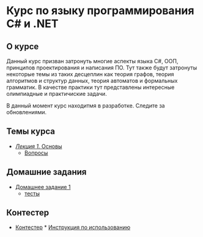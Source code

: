Курс по языку программирования C# и .NET
====
О курсе
---
Данный курс призван затронуть многие аспекты языка C#, ООП, принципов проектирования и написания ПО. Тут также будут затронуты некоторые темы из таких десцеплин как теория графов, теория алгоритмов и структур данных, теория автоматов и формальных грамматик. В качестве практики тут представлены интересные олимпиадные и практичиские задачи.

В данный момент курс находитмя в разработке. Следите за обновлениями.

Темы курса
---
 * [*Лекция 1.* Основы](/01/lecture.md)
     * [Вопросы](/01/questions.md)

	 
Домашние задания
---
 * [Домашнее задание 1](/01/tasks.md)
      * [тесты](/01/tests)

Контестер
---
 * [Контестер](/contester/)
       * [Инструкция по использованию](/contester/HowToUse.md)